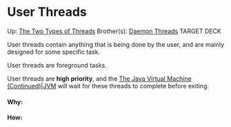# User Threads

Up: [The Two Types of Threads](the_two_types_of_threads)
Brother(s): [Daemon Threads](daemon_threads)
TARGET DECK

User threads contain anything that is being done by the user, and are mainly designed for some specific task.

User threads are foreground tasks.

User threads are **high priority**, and the [The Java Virtual Machine (Continued)|JVM](the_java_virtual_machine_(continued)|jvm) will wait for these threads to complete before exiting.



































#### Why:
#### How:









